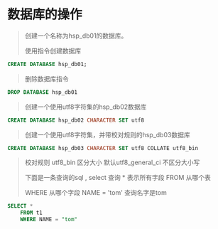 # 数据库的操作
> 创建一个名称为hsp_db01的数据库。
>
>使用指令创建数据库
>
``` sql 
CREATE DATABASE hsp_db01;
``` 

> 删除数据库指令
>
``` sql 
DROP DATABASE hsp_db01
``` 

> 创建一个使用utf8字符集的hsp_db02数据库
>
``` sql 
CREATE DATABASE hsp_db02 CHARACTER SET utf8
``` 

> 创建一个使用utf8字符集，并带校对规则的hsp_db03数据库
>
``` sql 
CREATE DATABASE hsp_db03 CHARACTER SET utf8 COLLATE utf8_bin
``` 

> 校对规则 utf8_bin 区分大小 默认utf8_general_ci 不区分大小写
>
> 下面是一条查询的sql , select 查询 * 表示所有字段 FROM 从哪个表
>
> WHERE 从哪个字段 NAME = 'tom' 查询名字是tom
>
``` sql
SELECT *  
	FROM t1 
	WHERE NAME = "tom"
``` 
